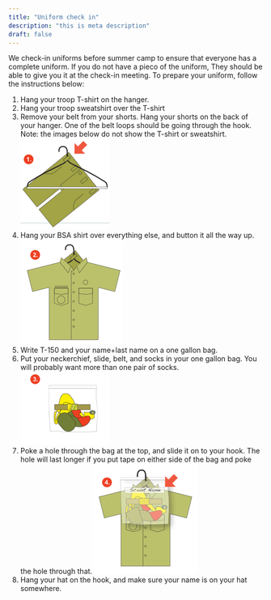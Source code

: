 ```yaml
---
title: "Uniform check in"
description: "this is meta description"
draft: false
---
```


We check-in uniforms before summer camp to ensure that everyone has a complete uniform. If you do not have a pieco of the uniform, They should be able to give you it at the check-in meeting. To prepare your uniform, follow the instructions below:

1. Hang your troop T-shirt on the hanger.
2. Hang your troop sweatshirt over the T-shirt
3. Remove your belt from your shorts. Hang your shorts on the back of your hanger. One of the belt loops should be going through the hook. Note: the images below do not show the T-shirt or sweatshirt.![alt text](image.png)
4. Hang your BSA shirt over everything else, and button it all the way up.![alt text](image-1.png)
5. Write T-150 and your name+last name on a one gallon bag.
6. Put your neckerchief, slide, belt, and socks in your one gallon bag. You will probably want more than one pair of socks.![alt text](image-2.png)
7. Poke a hole through the bag at the top, and slide it on to your hook. The hole will last longer if you put tape on either side of the bag and poke the hole through that.![alt text](image-3.png)
8. Hang your hat on the hook, and make sure your name is on your hat somewhere.